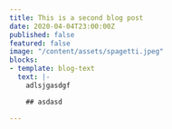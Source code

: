 ```yaml
---
title: This is a second blog post
date: 2020-04-04T23:00:00Z
published: false
featured: false
image: "/content/assets/spagetti.jpeg"
blocks:
- template: blog-text
  text: |-
    adlsjgasdgf

    ## asdasd

---
```

